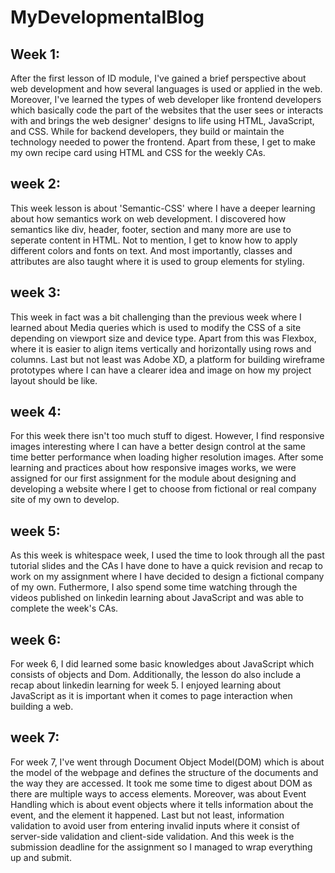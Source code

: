 # MyDevelopmentalBlog

## Week 1:

After the first lesson of ID module, I've gained a brief perspective about web development and how several languages is used or applied in the web. Moreover, I've learned the types of web developer like frontend developers which basically code the part of the websites that the user sees or interacts with and brings the web designer' designs to life using HTML, JavaScript, and CSS. While for backend developers, they build or maintain the technology needed to power the frontend. Apart from these, I get to make my own recipe card using HTML and CSS for the weekly CAs.

## week 2:

This week lesson is about 'Semantic-CSS' where I have a deeper learning about how semantics work on web development. I discovered how semantics like div, header, footer, section and many more are use to seperate content in HTML. Not to mention, I get to know how to apply different colors and fonts on text. And most importantly, classes and attributes are also taught where it is used to group elements for styling.

## week 3:

This week in fact was a bit challenging than the previous week where I learned about Media queries which is used to modify the CSS of a site depending on viewport size and device type. Apart from this was Flexbox, where it is easier to align items vertically and horizontally using rows and columns. Last but not least was Adobe XD, a platform for building wireframe prototypes where I can have a clearer idea and image on how my project layout should be like.

## week 4:

For this week there isn't too much stuff to digest. However, I find responsive images interesting where I can have a better design control at the same time better performance when loading higher resolution images. After some learning and practices about how responsive images works, we were assigned for our first assignment for the module about designing and developing a website where I get to choose from fictional or real company site of my own to develop.

## week 5:

As this week is whitespace week, I used the time to look through all the past tutorial slides and the CAs I have done to have a quick revision and recap to work on my assignment where I have decided to design a fictional company of my own. Futhermore, I also spend some time watching through the videos published on linkedin learning about JavaScript and was able to complete the week's CAs.

## week 6:

For week 6, I did learned some basic knowledges about JavaScript which consists of objects and Dom. Additionally, the lesson do also include a recap about linkedin learning for week 5. I enjoyed learning about JavaScript as it is important when it comes to page interaction when building a web.

## week 7:

For week 7, I've went through Document Object Model(DOM) which is about the model of the webpage and defines the structure of the documents and the way they are accessed. It took me some time to digest about DOM as there are multiple ways to access elements. Moreover, was about Event Handling which is about event objects where it tells information about the event, and the element it happened. Last but not least, information validation to avoid user from entering invalid inputs where it consist of server-side validation and client-side validation. And this week is the submission deadline for the assignment so I managed to wrap everything up and submit.
